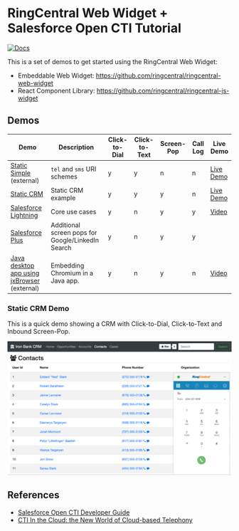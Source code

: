 # RingCentral Web Widget + Salesforce Open CTI Tutorial

[![Docs][docs-readthedocs-svg]][docs-readthedocs-url]

This is a set of demos to get started using the RingCentral Web Widget:

* Embeddable Web Widget: https://github.com/ringcentral/ringcentral-web-widget
* React Component Library: https://github.com/ringcentral/ringcentral-js-widget

## Demos

| Demo | Description | Click-to-Dial | Click-to-Text | Screen-Pop | Call Log | Live Demo |
|------|-------------|---------------|---------------|------------|----------|-----------|
| [Static Simple](https://ringcentral.github.io/ringcentral-web-widget/) (external) | `tel` and `sms` URI schemes | y | y | n | n | [Live Demo](https://ringcentral.github.io/ringcentral-web-widget/) |
| [Static CRM](http://ringcentral-web-widget-demos.readthedocs.io/en/latest/static_crm/tutorial/) | Static CRM example | y | y | y | n | [Live Demo](https://ringcentral-tutorials.github.io/ringcentral-web-widget-demos/static_crm/code) |
| [Salesforce Lightning](http://ringcentral-web-widget-demos.readthedocs.io/en/latest/salesforce_lightning/tutorial/) | Core use cases | y | n | y | y | [Video](https://www.youtube.com/watch?v=uXZkYNVaGc0) |
| [Salesforce Plus](http://ringcentral-web-widget-demos.readthedocs.io/en/latest/salesforce_lightning_more/tutorial/) | Additional screen pops for Google/LinkedIn Search | y | n | y | y | |
| [Java desktop app using jxBrowser](https://github.com/tylerlong/jxbrowser-webrtc) (external) | Embedding Chromium in a Java app. | y | n | y | n | [Video](https://www.youtube.com/watch?v=SKpLd20b2OM) |

### Static CRM Demo

This is a quick demo showing a CRM with Click-to-Dial, Click-to-Text and Inbound Screen-Pop.

[![](docs/static_crm_demo.png)](https://ringcentral-tutorials.github.io/ringcentral-web-widget-demos/static_crm/)

## References

* [Salesforce Open CTI Developer Guide](https://developer.salesforce.com/docs/atlas.en-us.api_cti.meta/api_cti/)
* [CTI In the Cloud: the New World of Cloud-based Telephony](https://www.slideshare.net/Salesforce/cti-in-the-cloud-the-new-world-of-cloud-based-telephony)

 [docs-readthedocs-svg]: https://img.shields.io/badge/docs-readthedocs-blue.svg
 [docs-readthedocs-url]: http://ringcentral-web-widget-demos.readthedocs.org/